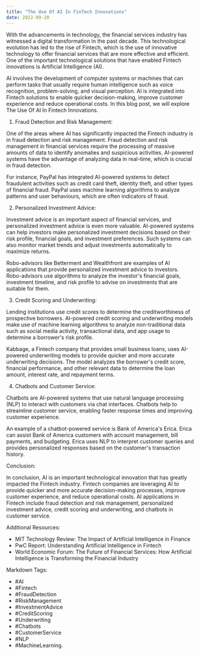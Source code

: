 ```yaml
---
title: "The Use Of AI In FinTech Innovations"
date: 2022-09-20
---
```





With the advancements in technology, the financial services industry has witnessed a digital transformation in the past decade. This technological evolution has led to the rise of Fintech, which is the use of innovative technology to offer financial services that are more effective and efficient. One of the important technological solutions that have enabled Fintech innovations is Artificial Intelligence (AI).

AI involves the development of computer systems or machines that can perform tasks that usually require human intelligence such as voice recognition, problem-solving, and visual perception. AI is integrated into Fintech solutions to enable quicker decision-making, improve customer experience and reduce operational costs. In this blog post, we will explore The Use Of AI In Fintech Innovations.

1. Fraud Detection and Risk Management:

One of the areas where AI has significantly impacted the Fintech industry is in fraud detection and risk management. Fraud detection and risk management in financial services require the processing of massive amounts of data to identify anomalies and suspicious activities. AI-powered systems have the advantage of analyzing data in real-time, which is crucial in fraud detection.

For instance, PayPal has integrated AI-powered systems to detect fraudulent activities such as credit card theft, identity theft, and other types of financial fraud. PayPal uses machine learning algorithms to analyze patterns and user behaviours, which are often indicators of fraud.

2. Personalized Investment Advice:

Investment advice is an important aspect of financial services, and personalized investment advice is even more valuable. AI-powered systems can help investors make personalized investment decisions based on their risk profile, financial goals, and investment preferences. Such systems can also monitor market trends and adjust investments automatically to maximize returns.

Robo-advisors like Betterment and Wealthfront are examples of AI applications that provide personalized investment advice to investors. Robo-advisors use algorithms to analyze the investor's financial goals, investment timeline, and risk profile to advise on investments that are suitable for them.

3. Credit Scoring and Underwriting:

Lending institutions use credit scores to determine the creditworthiness of prospective borrowers. AI-powered credit scoring and underwriting models make use of machine learning algorithms to analyze non-traditional data such as social media activity, transactional data, and app usage to determine a borrower's risk profile.

Kabbage, a Fintech company that provides small business loans, uses AI-powered underwriting models to provide quicker and more accurate underwriting decisions. The model analyzes the borrower's credit score, financial performance, and other relevant data to determine the loan amount, interest rate, and repayment terms.

4. Chatbots and Customer Service:

Chatbots are AI-powered systems that use natural language processing (NLP) to interact with customers via chat interfaces. Chatbots help to streamline customer service, enabling faster response times and improving customer experience.

An example of a chatbot-powered service is Bank of America's Erica. Erica can assist Bank of America customers with account management, bill payments, and budgeting. Erica uses NLP to interpret customer queries and provides personalized responses based on the customer's transaction history.

Conclusion:

In conclusion, AI is an important technological innovation that has greatly impacted the Fintech industry. Fintech companies are leveraging AI to provide quicker and more accurate decision-making processes, improve customer experience, and reduce operational costs. AI applications in Fintech include fraud detection and risk management, personalized investment advice, credit scoring and underwriting, and chatbots in customer service.

Additional Resources:
- MIT Technology Review: The Impact of Artificial Intelligence in Finance
- PwC Report: Understanding Artificial Intelligence in Fintech
- World Economic Forum: The Future of Financial Services: How Artificial Intelligence is Transforming the Financial Industry

Markdown Tags:
- #AI
- #Fintech
- #FraudDetection
- #RiskManagement
- #InvestmentAdvice
- #CreditScoring
- #Underwriting
- #Chatbots
- #CustomerService
- #NLP
- #MachineLearning.